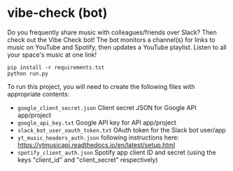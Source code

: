# vibe-check (bot)

Do you frequently share music with colleagues/friends over Slack? Then check out the Vibe Check bot! The bot monitors a channel(s) for links to music on YouTube and Spotify, then updates a YouTube playlist. Listen to all your space's music at one link!

```shell
pip install -r requirements.txt
python run.py
```

To run this project, you will need to create the following files with appropriate contents:

- `google_client_secret.json` Client secret JSON for Google API app/project
- `google_api_key.txt` Google API key for API app/project
- `slack_bot_user_oauth_token.txt` OAuth token for the Slack bot user/app
- `yt_music_headers_auth.json` following instructions here: https://ytmusicapi.readthedocs.io/en/latest/setup.html
- `spotify_client_auth.json` Spotify app client ID and secret (using the keys "client_id" and "client_secret" respectively)
